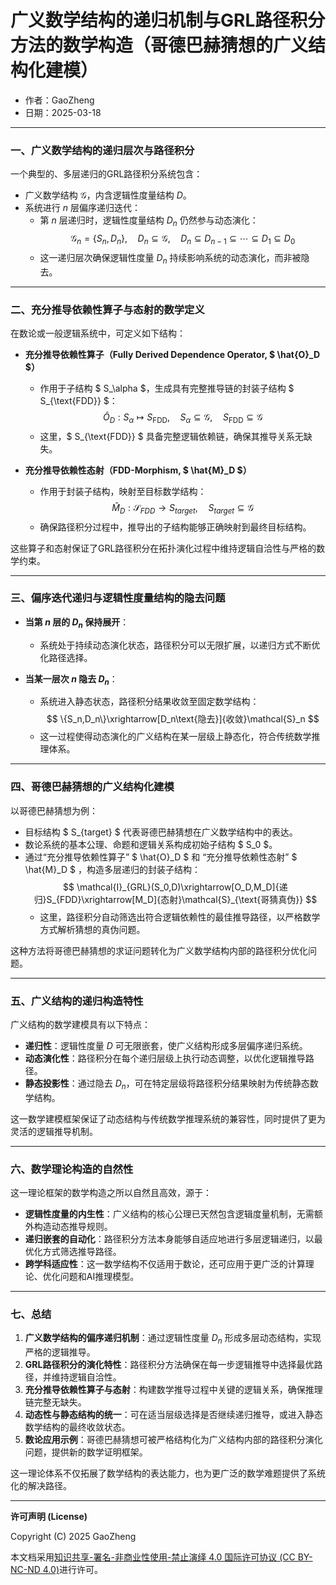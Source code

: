 # **广义数学结构的递归机制与GRL路径积分方法的数学构造（哥德巴赫猜想的广义结构化建模）**

- 作者：GaoZheng
- 日期：2025-03-18

---

### 一、广义数学结构的递归层次与路径积分

一个典型的、多层递归的GRL路径积分系统包含：

- 广义数学结构 $\mathcal{G}$，内含逻辑性度量结构 $D$。
- 系统进行 $n$ 层偏序递归迭代：
  - 第 $n$ 层递归时，逻辑性度量结构 $D_n$ 仍然参与动态演化：
    $$
    \mathcal{G}_n = \{S_n, D_n\},\quad D_n\subseteq\mathcal{G},\quad D_n\subseteq D_{n-1}\subseteq\cdots\subseteq D_1\subseteq D_0
    $$
  - 这一递归层次确保逻辑性度量 $D_n$ 持续影响系统的动态演化，而非被隐去。

---

### 二、充分推导依赖性算子与态射的数学定义

在数论或一般逻辑系统中，可定义如下结构：

- **充分推导依赖性算子（Fully Derived Dependence Operator, $ \hat{O}_D $）**
  - 作用于子结构 $ S_\alpha $，生成具有完整推导链的封装子结构 $ S_{\text{FDD}} $：
    $$
    \hat{O}_D : S_\alpha \mapsto S_{\text{FDD}}, \quad S_\alpha \subseteq \mathcal{G}, \quad S_{\text{FDD}} \subseteq \mathcal{G}
    $$
  - 这里，$ S_{\text{FDD}} $ 具备完整逻辑依赖链，确保其推导关系无缺失。

- **充分推导依赖性态射（FDD-Morphism, $ \hat{M}_D $）**
  - 作用于封装子结构，映射至目标数学结构：
    $$
    \hat{M}_D:\mathcal{S}_{FDD}\rightarrow S_{target},\quad S_{target}\subseteq\mathcal{G}
    $$
  - 确保路径积分过程中，推导出的子结构能够正确映射到最终目标结构。

这些算子和态射保证了GRL路径积分在拓扑演化过程中维持逻辑自洽性与严格的数学约束。

---

### 三、偏序迭代递归与逻辑性度量结构的隐去问题

- **当第 $n$ 层的 $D_n$ 保持展开**：
  - 系统处于持续动态演化状态，路径积分可以无限扩展，以递归方式不断优化路径选择。

- **当某一层次 $n$ 隐去 $D_n$**：
  - 系统进入静态状态，路径积分结果收敛至固定数学结构：
    $$
    \{S_n,D_n\}\xrightarrow[D_n\text{隐去}]{收敛}\mathcal{S}_n
    $$
  - 这一过程使得动态演化的广义结构在某一层级上静态化，符合传统数学推理体系。

---

### 四、哥德巴赫猜想的广义结构化建模

以哥德巴赫猜想为例：

- 目标结构 $ S_{target} $ 代表哥德巴赫猜想在广义数学结构中的表达。
- 数论系统的基本公理、命题和逻辑关系构成初始子结构 $ S_0 $。
- 通过“充分推导依赖性算子” $ \hat{O}_D $ 和 “充分推导依赖性态射” $ \hat{M}_D $ ，构造多层递归的封装子结构：
  $$
  \mathcal{I}_{GRL}(S_0,D)\xrightarrow[O_D,M_D]{递归}S_{FDD}\xrightarrow[M_D]{态射}\mathcal{S}_{\text{哥猜真伪}}
  $$
  - 这里，路径积分自动筛选出符合逻辑依赖性的最佳推导路径，以严格数学方式解析猜想的真伪问题。

这种方法将哥德巴赫猜想的求证问题转化为广义数学结构内部的路径积分优化问题。

---

### 五、广义结构的递归构造特性

广义结构的数学建模具有以下特点：

- **递归性**：逻辑性度量 $D$ 可无限嵌套，使广义结构形成多层偏序递归系统。
- **动态演化性**：路径积分在每个递归层级上执行动态调整，以优化逻辑推导路径。
- **静态投影性**：通过隐去 $D_n$，可在特定层级将路径积分结果映射为传统静态数学结构。

这一数学建模框架保证了动态结构与传统数学推理系统的兼容性，同时提供了更为灵活的逻辑推导机制。

---

### 六、数学理论构造的自然性

这一理论框架的数学构造之所以自然且高效，源于：

- **逻辑性度量的内生性**：广义结构的核心公理已天然包含逻辑度量机制，无需额外构造动态推导规则。
- **递归嵌套的自动化**：路径积分方法本身能够自适应地进行多层逻辑递归，以最优化方式筛选推导路径。
- **跨学科适应性**：这一数学结构不仅适用于数论，还可应用于更广泛的计算理论、优化问题和AI推理模型。

---

### 七、总结

1. **广义数学结构的偏序递归机制**：通过逻辑性度量 $D_n$ 形成多层动态结构，实现严格的逻辑推导。
2. **GRL路径积分的演化特性**：路径积分方法确保在每一步逻辑推导中选择最优路径，并维持逻辑自洽性。
3. **充分推导依赖性算子与态射**：构建数学推导过程中关键的逻辑关系，确保推理链完整无缺失。
4. **动态性与静态结构的统一**：可在适当层级选择是否继续递归推导，或进入静态数学结构的最终收敛状态。
5. **数论应用示例**：哥德巴赫猜想可被严格结构化为广义结构内部的路径积分演化问题，提供新的数学证明框架。

这一理论体系不仅拓展了数学结构的表达能力，也为更广泛的数学难题提供了系统化的解决路径。

---

**许可声明 (License)**

Copyright (C) 2025 GaoZheng 

本文档采用[知识共享-署名-非商业性使用-禁止演绎 4.0 国际许可协议 (CC BY-NC-ND 4.0)](https://creativecommons.org/licenses/by-nc-nd/4.0/deed.zh-Hans)进行许可。
